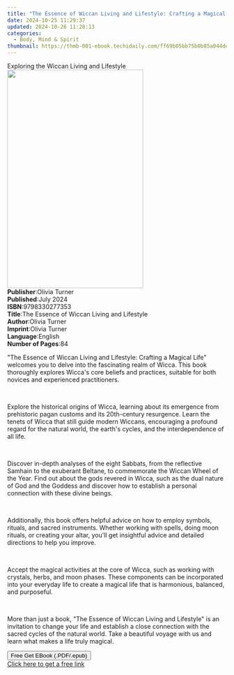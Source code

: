 ```yaml
---
title: "The Essence of Wiccan Living and Lifestyle: Crafting a Magical Life | Free Book"
date: 2024-10-25 11:29:37
updated: 2024-10-26 11:28:13
categories:
  - Body, Mind & Spirit
thumbnail: https://thmb-001-ebook.techidaily.com/ff69b05bb75b0b85a044de0e987a73330d355d3c93cacd41b25fd666d621aa2f.jpg
---
```

<main id="book-container">
  <div class="flex flex-col">
    <div class="book-brief flex-1 py-6 px-4 sm:p-6 md:py-10 md:px-8">
      <!-- brief-->
      <div class="book-brief-main">
        Exploring the Wiccan Living and Lifestyle
      </div>
    </div>
    <div
      class="book-meta-info flex-1 grid gap-4 col-start-1 col-end-3 row-start-1 sm:mb-6 sm:grid-cols-4 lg:gap-6 lg:col-start-2 lg:row-end-6 lg:row-span-6 lg:mb-0"
    >
      <div
        class="book-meta-info-left place-content-center mt-4 p-4 text-sm leading-6 col-start-2 col-span-2 dark:text-slate-400"
      >
        <img
          class="w-full h-500 object-cover rounded-lg sm:h-255 sm:col-span-2 lg:col-span-full"
          src="https://img-001-ebook.techidaily.com/b559c4436b5565407e51eeca833903fdb73e9162afc9da99f8e0a376a88030ca.jpg"
          alt=""
          width="312"
          height="500"
        />
      </div>
      <div
        class="book-meta-info-right mt-2 col-start-1 row-start-2 col-span-3 self-center"
      >
        <!-- meta data  -->
        <div class="flex flex-col px-4 md:px-8">
          <div class="flex-1">
            <strong>Publisher</strong>:<span class="px-2">Olivia Turner</span>
          </div>
          <div class="flex-1">
            <strong>Published</strong>:<span class="px-2">July 2024</span>
          </div>
          <div class="flex-1">
            <strong>ISBN</strong>:<span class="px-2">9798330277353</span>
          </div>
          <div class="flex-1">
            <strong>Title</strong>:<span class="px-2"
              >The Essence of Wiccan Living and Lifestyle</span
            >
          </div>
          <div class="flex-1">
            <strong>Author</strong>:<span class="px-2">Olivia Turner</span>
          </div>
          <div class="flex-1">
            <strong>Imprint</strong>:<span class="px-2">Olivia Turner</span>
          </div>
          <div class="flex-1">
            <strong>Language</strong>:<span class="px-2">English</span>
          </div>
          <div class="flex-1">
            <strong>Number of Pages</strong>:<span class="px-2">84</span>
          </div>
        </div>
      </div>
    </div>
    <div class="book-description flex-1 py-6 px-4 sm:p-6 md:py-10 md:px-8">
      <div class="book-description-main">
        <div accordion-content="" id="description">
          <p class="ql-align-justify">
            "The Essence of Wiccan Living and Lifestyle: Crafting a Magical
            Life" welcomes you to delve into the fascinating realm of Wicca.
            This book thoroughly explores Wicca's core beliefs and practices,
            suitable for both novices and experienced practitioners.
          </p>
          <p class="ql-align-justify"><br /></p>
          <p class="ql-align-justify">
            Explore the historical origins of Wicca, learning about its
            emergence from prehistoric pagan customs and its 20th-century
            resurgence. Learn the tenets of Wicca that still guide modern
            Wiccans, encouraging a profound regard for the natural world, the
            earth's cycles, and the interdependence of all life.
          </p>
          <p class="ql-align-justify"><br /></p>
          <p class="ql-align-justify">
            Discover in-depth analyses of the eight Sabbats, from the reflective
            Samhain to the exuberant Beltane, to commemorate the Wiccan Wheel of
            the Year. Find out about the gods revered in Wicca, such as the dual
            nature of God and the Goddess and discover how to establish a
            personal connection with these divine beings.
          </p>
          <p class="ql-align-justify"><br /></p>
          <p class="ql-align-justify">
            Additionally, this book offers helpful advice on how to employ
            symbols, rituals, and sacred instruments. Whether working with
            spells, doing moon rituals, or creating your altar, you'll get
            insightful advice and detailed directions to help you improve.
          </p>
          <p class="ql-align-justify"><br /></p>
          <p class="ql-align-justify">
            Accept the magical activities at the core of Wicca, such as working
            with crystals, herbs, and moon phases. These components can be
            incorporated into your everyday life to create a magical life that
            is harmonious, balanced, and purposeful.
          </p>
          <p class="ql-align-justify"><br /></p>
          <p class="ql-align-justify">
            More than just a book, "The Essence of Wiccan Living and Lifestyle"
            is an invitation to change your life and establish a close
            connection with the sacred cycles of the natural world. Take a
            beautiful voyage with us and learn what makes a life truly magical.
          </p>
        </div>
        <div class="accordion-fader"></div>
      </div>
    </div>
    <div class="book-excerpts flex-1 py-6 px-4 sm:p-6 md:py-10 md:px-8"></div>
    <div
      class="book-about-author flex-1 py-6 px-4 sm:p-6 md:py-10 md:px-8"
    ></div>
    <div class="book-free-get flex-1 py-6 px-4 sm:p-6 md:py-10 md:px-8">
      <button
        id="btn-free-get"
        class="bg-blue-500 hover:bg-blue-700 text-white font-bold py-2 px-4 rounded"
      >
        Free Get EBook (.PDF/.epub)
      </button>
      <div id="countdown-display" class="px-2 text-lg mt-2"></div>
      <a
        id="free-link"
        class="hidden bg-blue-500 hover:bg-blue-700 text-white font-bold py-2 px-4 rounded"
        href="https://www.ebooks.com/en-us/book/211412914/the-essence-of-wiccan-living-and-lifestyle-crafting-a-magical-life/olivia-turner/"
        target="_blank"
        >Click here to get a free link</a
      >
    </div>
    <script>
      let countdownTime = 0;
      let countdownInterval = null;
      document
        .getElementById('btn-free-get')
        .addEventListener('click', startCountdown);
      function startCountdown() {
        countdownTime = new Date().getTime() + 60000 * 3;
        countdownInterval = setInterval(updateCountdown, 1000);
        document.getElementById('btn-free-get').disabled = true;
        document
          .getElementById('btn-free-get')
          .classList.add('bg-gray-500', 'cursor-not-allowed');
      }
      function updateCountdown() {
        let currentTime = new Date().getTime();
        let timeLeft = countdownTime - currentTime;
        let secondsLeft = Math.floor(timeLeft / 1000);
        document.getElementById('countdown-display').innerHTML =
          `Remaining time: ${secondsLeft} seconds.`;
        if (secondsLeft <= 0) {
          clearInterval(countdownInterval);
          document.getElementById('btn-free-get').classList.add('hidden');
          document.getElementById('free-link').classList.remove('hidden');
          document.getElementById('countdown-display').innerHTML = '';
        }
      }
    </script>
  </div>
</main>
